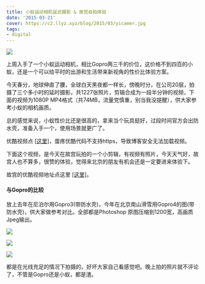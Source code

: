 ```yaml
---
title: 小蚁运动相机延迟摄影 & 故宫自拍体验
date: '2015-03-21'
cover: https://c2.llyz.xyz/blog/2015/03/yicamer.jpg
tags:
- digital
---
```


![](https://c2.llyz.xyz/blog/2015/03/yicamer.jpg)

上周入手了一个小蚁运动相机，相比Gopro两三千的价位，这价格不到四百的小蚁，还是一个可以给平时的出游和生活带来新视角的性价比体验方案。

今天春分，地球伸直了腰，全球白天黑夜都一样长，傍晚时分，在公司20层，拍摄了三个多小时的延时摄影，共1227张照片，剪辑合成为一段半分钟的视频，下面的视频为1080P MP4格式（共74MB，流量党慎重，别当我没提醒），供大家参考小蚁的相机画质。

总的感觉来说，小蚁性价比还是很高的，拿来当个玩具挺好，过段时间官方会出防水壳，准备入手一个，使用场景就更广了。

优酷视频点 [\[这里\]](https://v.youku.com/v_show/id_XOTE3MDI3MzA4.html)，蛋疼优酷代码不支持https，导致博客安全无法加载视频。

下面这个视频，是今天在故宫玩拍的一个小剪辑，有视频有照片，今天天气好，故宫人也不算多，很赞的体验，觉得来北京的朋友有机会还是一定要进来体验下。

故宫的优酷视频地址点这里 [\[这里\]](https://v.youku.com/v_show/id_XOTE3MDkwMDc2.html)。

#### 与Gopro的比较

放上去年在尼泊尔用Gopro3(带防水壳)，今年在北京南山滑雪用Gopro4的图(带防水壳)，供大家做参考对比。全部都是Photoshop 原图压缩到1200宽，高画质Jpeg输出。

![](https://c2.llyz.xyz/blog/2015/03/gopro3.JPG)

![](https://c2.llyz.xyz/blog/2015/03/gopro4.JPG)

![](https://c2.llyz.xyz/blog/2015/03/yicamera-show.jpg)

都是在光线充足的情况下拍摄的，好坏大家自己看感觉吧。晚上拍的照片就不评论了，不管是Gopro还是小蚁，都是渣。
